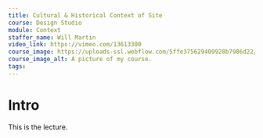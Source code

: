 ```yaml
---
title: Cultural & Historical Context of Site
course: Design Studio
module: Context
staffer_name: Will Martin
video_link: https://vimeo.com/13613300
course_image: https://uploads-ssl.webflow.com/5ffe375629409928b7986d22/623e44be456d0b83872ad30d_Into_the_Woods_Denver_ScreenCapture.JPG
course_image_alt: A picture of my course.
tags:
---
```


# Intro

This is the lecture.
